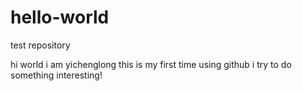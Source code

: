 # hello-world
test repository

hi world
i am yichenglong
this is my first time using github
i try to do something interesting!


